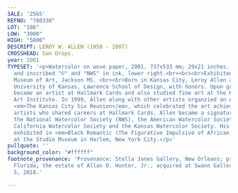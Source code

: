 ```yaml
---
SALE: '2565'
REFNO: "780330"
LOT: "186"
LOW: "3000"
HIGH: "5000"
DESCRIPT: LEROY W. ALLEN (1958 - 2007)
CROSSHEAD: Sun Drops.
year: 2001
TYPESET: '<p>Watercolor on wove paper, 2001. 737x533 mm; 29x21 inches. Signed, dated
  and inscribed "©" and "NWS" in ink, lower right.<br><br><br>Exhibited: Mississipi
  Museum of Art, Jackson MS. <br><br>Born in Kansas City, Leroy Allen attended the
  University of Kansas, Lawrence School of Design, with honors. Upon graduation, Allen
  became an artist at Hallmark Cards and also studied fine art at the Kansas City
  Art Institute. In 1999, Allen along with other artists organzied an exhibition,
  <em>The Kansas City Six Reunion</em>, which celebrated the art achievements of six
  artists who shared careers at Hallmark Cards. Allen became a signature member of
  the National Watercolor Society (NWS), the American Watercolor Society (AWS), the
  California Watercolor Society and the Kansas Watercolor Society. His work has been
  exhibited in <em>Black Romantic (The Figurative Impulsive of African American Art)</em>,
  at the Studio Museum in Harlem, New York City.</p>'
pullquote: ''
background_color: "#ffffff"
footnote_provenance: 'Provenance: Stella Jones Gallery, New Orleans; private collection,
  Florida; the estate of Allan O. Hunter, Jr., acquired at Swann Galleries, April
  5, 2018.'

---
```


